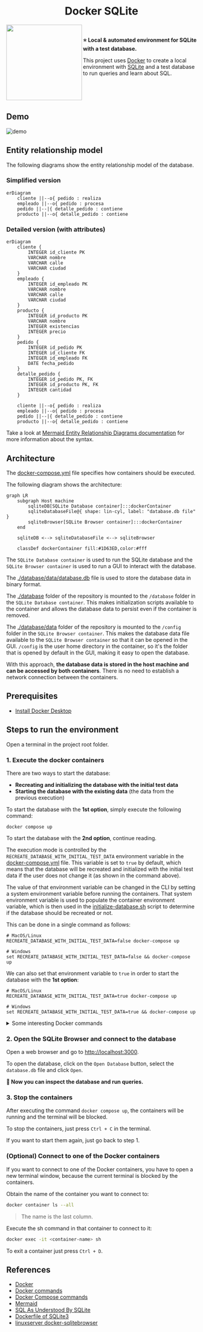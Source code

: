 <h1 align="center">Docker SQLite</h1>

<a href="#"><img width="200" height="200" src="docs/docker-sqlite.svg" align="left" /></a>

<br />

__⭐️ Local & automated environment for SQLite with a test database.__

This project uses [Docker](https://www.docker.com/) to create a local environment with [SQLite](https://www.sqlite.org/) and a test database to run queries and learn about SQL.

<br /><br /><br />

## Demo

![demo](docs/demo.png)

## Entity relationship model

The following diagrams show the entity relationship model of the database.

### Simplified version

```mermaid
erDiagram
    cliente ||--o{ pedido : realiza
    empleado ||--o{ pedido : procesa
    pedido ||--|{ detalle_pedido : contiene
    producto ||--o{ detalle_pedido : contiene
```

### Detailed version (with attributes)

```mermaid
erDiagram
    cliente {
        INTEGER id_cliente PK
        VARCHAR nombre
        VARCHAR calle
        VARCHAR ciudad
    }
    empleado {
        INTEGER id_empleado PK
        VARCHAR nombre
        VARCHAR calle
        VARCHAR ciudad
    }
    producto {
        INTEGER id_producto PK
        VARCHAR nombre
        INTEGER existencias
        INTEGER precio
    }
    pedido {
        INTEGER id_pedido PK
        INTEGER id_cliente FK
        INTEGER id_empleado FK
        DATE fecha_pedido
    }
    detalle_pedido {
        INTEGER id_pedido PK, FK
        INTEGER id_producto PK, FK
        INTEGER cantidad
    }
    
    cliente ||--o{ pedido : realiza
    empleado ||--o{ pedido : procesa
    pedido ||--|{ detalle_pedido : contiene
    producto ||--o{ detalle_pedido : contiene
```

Take a look at [Mermaid Entity Relationship Diagrams documentation](https://mermaid.js.org/syntax/entityRelationshipDiagram.html)
for more information about the syntax.

## Architecture

The [docker-compose.yml](docker-compose.yml) file specifies how containers should be executed.

The following diagram shows the architecture:

```mermaid
graph LR
    subgraph Host machine
        sqliteDB[SQLite Database container]:::dockerContainer
        sqliteDatabaseFile@{ shape: lin-cyl, label: "database.db file" }
        sqliteBrowser[SQLite Browser container]:::dockerContainer
    end
    
    sqliteDB <--> sqliteDatabaseFile <--> sqliteBrowser

    classDef dockerContainer fill:#1D63ED,color:#fff
```

The `SQLite Database container` is used to run the SQLite database and the `SQLite Browser container`
is used to run a GUI to interact with the database.

The [./database/data/database.db](./database/data/database.db) file is used to store the database data in binary format.

The [./database](./database) folder of the repository is mounted to the `/database` folder in the `SQLite Database container`.
This makes initialization scripts available to the container and allows the database data to persist even if the container is removed.

The [./database/data](./database/data) folder of the repository is mounted to the `/config` folder in the `SQLite Browser container`.
This makes the database data file available to the `SQLite Browser container` so that it can be opened in the GUI.
`/config` is the user home directory in the container, so it's the folder that is opened by default in the GUI, making it easy to open the database.

With this approach, __the database data is stored in the host machine and can be accessed by both containers__.
There is no need to establish a network connection between the containers.

## Prerequisites

* [Install Docker Desktop](https://www.docker.com/products/docker-desktop/)

## Steps to run the environment

Open a terminal in the project root folder.

### 1. Execute the docker containers

There are two ways to start the database:
- __Recreating and initializing the database with the initial test data__
- __Starting the database with the existing data__ (the data from the previous execution)

To start the database with the __1st option__, simply execute the following command:

```shell
docker compose up
```

To start the database with the __2nd option__, continue reading.

The execution mode is controlled by the `RECREATE_DATABASE_WITH_INITIAL_TEST_DATA` environment variable
in the [docker-compose.yml](docker-compose.yml) file. This variable is set to `true` by default, which means
that the database will be recreated and initialized with the initial test data if the user does not change it
(as shown in the command above).

The value of that environment variable can be changed in the CLI by setting a system environment variable before
running the containers. That system environment variable is used to populate the container environment variable,
which is then used in the [initialize-database.sh](database/scripts/initialize-database.sh) script to determine if
the database should be recreated or not.

This can be done in a single command as follows:

```shell
# MacOS/Linux
RECREATE_DATABASE_WITH_INITIAL_TEST_DATA=false docker-compose up

# Windows
set RECREATE_DATABASE_WITH_INITIAL_TEST_DATA=false && docker-compose up
```

We can also set that environment variable to `true` in order to start the database with the __1st option__:

```shell
# MacOS/Linux
RECREATE_DATABASE_WITH_INITIAL_TEST_DATA=true docker-compose up

# Windows
set RECREATE_DATABASE_WITH_INITIAL_TEST_DATA=true && docker-compose up
```

<details>
<summary>Some interesting Docker commands</summary>

| Commmand                                  | Description                                                                                                                            |
| ----------------------------------------- | -------------------------------------------------------------------------------------------------------------------------------------- |
| `docker stats`                            | Display a live stream of container(s) resource usage statistics. <br /> Useful to monitor Docker containers memory usage.              |
| `docker container ls --all`               | List all Docker containers (running or not). <br /> If both containers specify "Up" in the status column, everything is running fine.   |
| `docker logs <containerid>`               | Fetch the logs of a container. <br /> Really useful to see what's going on.                                                            |
| `docker top <containerid>`                | Display the running processes of a container                                                                                           |
| `docker exec -it <containerid> <command>` | Run a command in a running container (in interactive mode)                                                                             |
| `docker images`                           | List images                                                                                                                            |
| `docker version`                          | Show the Docker version information                                                                                                    |
| `docker info`                             | Display system-wide information                                                                                                        |

</details>

### 2. Open the SQLite Browser and connect to the database

Open a web browser and go to [http://localhost:3000](http://localhost:3000).

To open the database, click on the `Open Database` button, select the `database.db` file and click `Open`.

__🚀 Now you can inspect the database and run queries.__

### 3. Stop the containers

After executing the command `docker compose up`, the containers will be running and the terminal will be blocked.

To stop the containers, just press `Ctrl + C` in the terminal.

If you want to start them again, just go back to step 1.

### (Optional) Connect to one of the Docker containers

If you want to connect to one of the Docker containers, you have to open a new terminal window,
because the current terminal is blocked by the containers.

Obtain the name of the container you want to connect to:
```bash
docker container ls --all
```

> The name is the last column.

Execute the sh command in that container to connect to it:
```bash
docker exec -it <container-name> sh
```

To exit a container just press `Ctrl + D`.

## References

* [Docker](https://www.docker.com/)
* [Docker commands](https://docs.docker.com/engine/reference/commandline/docker/)
* [Docker Compose commands](https://docs.docker.com/compose/reference/)
* [Mermaid](https://mermaid.js.org/)
* [SQL As Understood By SQLite](https://www.sqlite.org/lang.html)
* [Dockerfile of SQLite3](https://github.com/KEINOS/Dockerfile_of_SQLite3)
* [linuxserver docker-sqlitebrowser](https://github.com/linuxserver/docker-sqlitebrowser)
